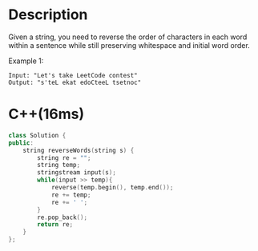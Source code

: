 # Description
Given a string, you need to reverse the order of characters in each word within a sentence while still preserving whitespace and initial word order.


Example 1:
```
Input: "Let's take LeetCode contest"
Output: "s'teL ekat edoCteeL tsetnoc"
```
# C++(16ms)
```cpp
class Solution {
public:
    string reverseWords(string s) {
        string re = "";
        string temp;
        stringstream input(s);
        while(input >> temp){
            reverse(temp.begin(), temp.end());
            re += temp;
            re += ' ';
        }
        re.pop_back();
        return re;
    }
};
```
